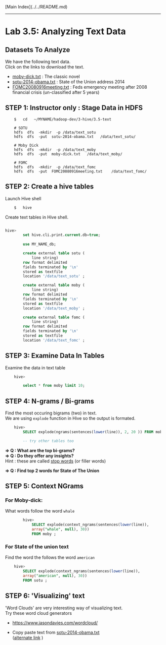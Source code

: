 <link rel='stylesheet' href='../../assets/css/main.css'/>
[Main Index](../../README.md)

-----

# Lab 3.5: Analyzing Text Data


## Datasets To Analyze
We have the following text data.  
Click on the links to download the text.
- [moby-dick.txt](moby-dick.txt) : The classic novel
- [sotu-2014-obama.txt](sotu-2014-obama.txt) : State of the Union address 2014
- [FOMC20080916meeting.txt](FOMC20080916meeting.txt) : Feds emergency meeting after 2008 financial crisis  (un-classified after 5 years)

## STEP 1: Instructor only  : Stage Data in HDFS 

```
    $   cd   ~/MYNAME/hadoop-dev/3-hive/3.5-text

    # SOTU
    hdfs  dfs  -mkdir  -p /data/text_sotu
    hdfs  dfs  -put  sotu-2014-obama.txt   /data/text_sotu/

    # Moby Dick
    hdfs  dfs  -mkdir  -p /data/text_moby
    hdfs  dfs  -put  moby-dick.txt   /data/text_moby/

    # FOMC
    hdfs  dfs  -mkdir  -p /data/text_fomc
    hdfs  dfs  -put  FOMC20080916meeting.txt    /data/text_fomc/

```


## STEP 2: Create a hive tables
Launch Hive shell

```bash
    $   hive
```

Create text tables in Hive shell.

```sql

hive>
        set hive.cli.print.current.db=true;
        
        use MY_NAME_db;

        create external table sotu (
            line string)
        row format delimited
        fields terminated by '\n'
        stored as textfile
        location '/data/text_sotu' ;

        create external table moby (
            line string)
        row format delimited
        fields terminated by '\n'
        stored as textfile
        location '/data/text_moby' ;

        create external table fomc (
            line string)
        row format delimited
        fields terminated by '\n'
        stored as textfile
        location '/data/text_fomc' ;


```

##  STEP 3: Examine Data In Tables
Examine the data in text table
```sql
    hive>

        select * from moby limit 10;
```


## STEP 4: N-grams / Bi-grams
Find the most occuring bigrams (two) in text.  
We are using `explode` function in Hive so the output is formated.

```sql
    hive> 
        SELECT explode(ngrams(sentences(lower(line)), 2, 20 )) FROM moby;

        -- try other tables too
```

**=> Q : What are the top bi-grams?**  
**=> Q : Do they offer any insights?**  
Hint : these are called [stop words](https://en.wikipedia.org/wiki/Stop_words) (or filler words)

**=> Q : Find top 2 words for State of The Union**

## STEP 5: Context NGrams

### For Moby-dick:   
What words follow the word `whale`
```sql
        hive> 
            SELECT explode(context_ngrams(sentences(lower(line)), 
            array("whale", null), 30))
            FROM moby ; 
```

###  For State of the union text  
Find the word the follows the word `american`
```sql
    hive> 
        SELECT explode(context_ngrams(sentences(lower(line)), 
        array("american", null), 30)) 
        FROM sotu ; 
```

## STEP 6: 'Visualizing' text
'Word Clouds' are very interesting way of visualizing text.  
Try these word cloud generators  
- https://www.jasondavies.com/wordcloud/

- Copy paste text from [sotu-2014-obama.txt](sotu-2014-obama.txt)   
([alternate link](https://raw.githubusercontent.com/elephantscale/HI-labs/master/hadoop-dev/hive/text/sotu-2014-obama.txt) )
